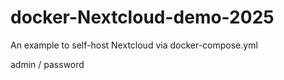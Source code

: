 # docker-Nextcloud-demo-2025
An example to self-host Nextcloud via docker-compose.yml


admin / password